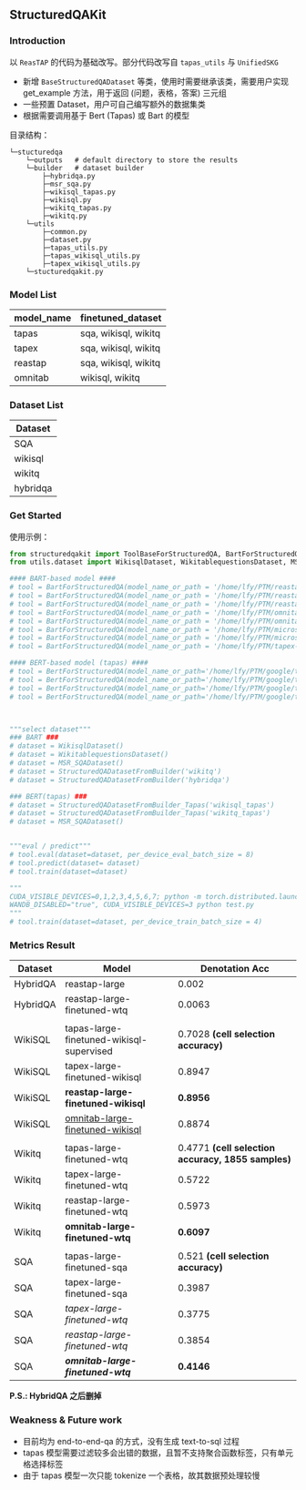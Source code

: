## StructuredQAKit



### Introduction



以 `ReasTAP` 的代码为基础改写。部分代码改写自 `tapas_utils`  与 `UnifiedSKG`



- 新增 `BaseStructuredQADataset` 等类，使用时需要继承该类，需要用户实现 get_example 方法，用于返回 (问题，表格，答案) 三元组
- 一些预置 Dataset，用户可自己编写额外的数据集类
- 根据需要调用基于 Bert (Tapas) 或 Bart 的模型



目录结构：

```
└─stucturedqa
    └─outputs   # default directory to store the results
    └─builder   # dataset builder
    	├─hybridqa.py
        ├─msr_sqa.py
        ├─wikisql_tapas.py
        ├─wikisql.py
        ├─wikitq_tapas.py
        ├─wikitq.py
    └─utils
        ├─common.py
        ├─dataset.py
        ├─tapas_utils.py
        ├─tapas_wikisql_utils.py
        ├─tapex_wikisql_utils.py
    └─stucturedqakit.py
```



### Model List



| model_name | finetuned_dataset    |
| ---------- | -------------------- |
| tapas      | sqa, wikisql, wikitq |
| tapex      | sqa, wikisql, wikitq |
| reastap    | sqa, wikisql, wikitq |
| omnitab    | wikisql, wikitq      |



### Dataset List



| Dataset  |
| -------- |
| SQA      |
| wikisql  |
| wikitq   |
| hybridqa |



### Get Started



使用示例：

```python
from structuredqakit import ToolBaseForStructuredQA, BartForStructuredQA, BertForStructuredQA
from utils.dataset import WikisqlDataset, WikitablequestionsDataset, MSR_SQADataset, StructuredQADatasetFromBuilder_Tapas, StructuredQADatasetFromBuilder

#### BART-based model ####
# tool = BartForStructuredQA(model_name_or_path = '/home/lfy/PTM/reastap-large')
# tool = BartForStructuredQA(model_name_or_path = '/home/lfy/PTM/reastap-large-finetuned-wtq')
# tool = BartForStructuredQA(model_name_or_path = '/home/lfy/PTM/reastap-large-finetuned-wikisql')
# tool = BartForStructuredQA(model_name_or_path = '/home/lfy/PTM/omnitab-large-finetuned-wtq')
# tool = BartForStructuredQA(model_name_or_path = '/home/lfy/PTM/omnitab-large-finetuned-wikisql')
# tool = BartForStructuredQA(model_name_or_path = '/home/lfy/PTM/microsoft/tapex-large-finetuned-wtq')
# tool = BartForStructuredQA(model_name_or_path = '/home/lfy/PTM/microsoft/tapex-large-finetuned-wikisql')
# tool = BartForStructuredQA(model_name_or_path = '/home/lfy/PTM/tapex-large-finetuned-sqa')

#### BERT-based model (tapas) ####
# tool = BertForStructuredQA(model_name_or_path='/home/lfy/PTM/google/tapas-large')
# tool = BertForStructuredQA(model_name_or_path='/home/lfy/PTM/google/tapas-large-finetuned-sqa')
# tool = BertForStructuredQA(model_name_or_path='/home/lfy/PTM/google/tapas-large-finetuned-wikisql-supervised')
# tool = BertForStructuredQA(model_name_or_path='/home/lfy/PTM/google/tapas-large-finetuned-wtq')



"""select dataset"""
### BART ###
# dataset = WikisqlDataset()
# dataset = WikitablequestionsDataset()
# dataset = MSR_SQADataset()
# dataset = StructuredQADatasetFromBuilder('wikitq')
# dataset = StructuredQADatasetFromBuilder('hybridqa')

### BERT(tapas) ###
# dataset = StructuredQADatasetFromBuilder_Tapas('wikisql_tapas')
# dataset = StructuredQADatasetFromBuilder_Tapas('wikitq_tapas')
# dataset = MSR_SQADataset()


"""eval / predict"""
# tool.eval(dataset=dataset, per_device_eval_batch_size = 8)
# tool.predict(dataset= dataset)
# tool.train(dataset=dataset)

"""
CUDA_VISIBLE_DEVICES=0,1,2,3,4,5,6,7; python -m torch.distributed.launch --nproc_per_node 8 test.py
WANDB_DISABLED="true", CUDA_VISIBLE_DEVICES=3 python test.py
"""
# tool.train(dataset=dataset, per_device_train_batch_size = 4)
```



### Metrics Result



| Dataset  | Model                                                        | Denotation Acc                                       |
| -------- | ------------------------------------------------------------ | ---------------------------------------------------- |
| HybridQA | reastap-large                                                | 0.002                                                |
| HybridQA | reastap-large-finetuned-wtq                                  | 0.0063                                               |
|          |                                                              |                                                      |
| WikiSQL  | tapas-large-finetuned-wikisql-supervised                     | 0.7028   **(cell selection accuracy)**               |
| WikiSQL  | tapex-large-finetuned-wikisql                                | 0.8947                                               |
| WikiSQL  | **reastap-large-finetuned-wikisql**                          | **0.8956**                                           |
| WikiSQL  | [omnitab-large-finetuned-wikisql](https://huggingface.co/yilunzhao/omnitab-large-finetuned-wikisql) | 0.8874                                               |
|          |                                                              |                                                      |
| Wikitq   | tapas-large-finetuned-wtq                                    | 0.4771   **(cell selection accuracy, 1855 samples)** |
| Wikitq   | tapex-large-finetuned-wtq                                    | 0.5722                                               |
| Wikitq   | reastap-large-finetuned-wtq                                  | 0.5973                                               |
| Wikitq   | **omnitab-large-finetuned-wtq**                              | **0.6097**                                           |
|          |                                                              |                                                      |
| SQA      | tapas-large-finetuned-sqa                                    | 0.521    **(cell selection accuracy)**               |
| SQA      | tapex-large-finetuned-sqa                                    | 0.3987                                               |
| SQA      | *tapex-large-finetuned-wtq*                                  | 0.3775                                               |
| SQA      | *reastap-large-finetuned-wtq*                                | 0.3854                                               |
| SQA      | ***omnitab-large-finetuned-wtq***                            | **0.4146**                                           |



**P.S.: HybridQA 之后删掉**



### Weakness & Future work



- 目前均为 end-to-end-qa 的方式，没有生成 text-to-sql 过程
- tapas 模型需要过滤较多会出错的数据，且暂不支持聚合函数标签，只有单元格选择标签
- 由于 tapas 模型一次只能 tokenize 一个表格，故其数据预处理较慢

